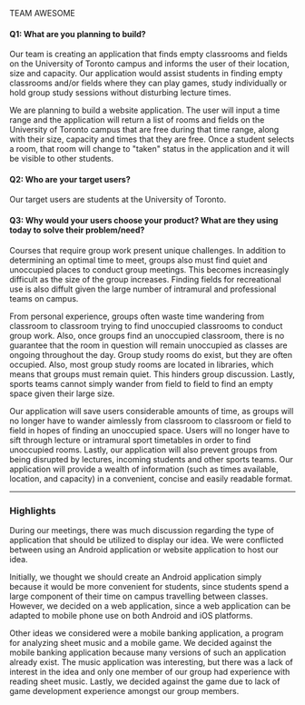 TEAM AWESOME


#### Q1: What are you planning to build?

Our team is creating an application that finds empty classrooms and fields on the 
University of Toronto campus and informs the user of their location, size 
and capacity. Our application would assist students in finding empty classrooms 
and/or fields where they can play games, study individually or hold group study 
sessions without disturbing lecture times. 

We are planning to build a website application. The user will input a 
time range and the application will return a list of rooms and fields on the 
University of Toronto campus that are free during that time range, along with their 
size, capacity and times that they are free. Once a student selects a room, that room 
will change to "taken" status in the application and it will be visible to other students.



#### Q2: Who are your target users?

Our target users are students at the University of Toronto.



#### Q3: Why would your users choose your product? What are they using today to solve their problem/need?

Courses that require group work present unique challenges. In addition to determining an optimal time to 
meet, groups also must find quiet and unoccupied places to conduct group meetings. This becomes
increasingly difficult as the size of the group increases. Finding fields for recreational use is also
diffult given the large number of intramural and professional teams on campus.

From personal experience, groups often waste time wandering from classroom to classroom trying to find
unoccupied classrooms to conduct group work. Also, once groups find an unoccupied classroom, there is no
guarantee that the room in question will remain unoccupied as classes are ongoing throughout the day.
Group study rooms do exist, but they are often occupied. Also, most group study rooms are located in libraries, which means that groups must remain quiet. This hinders group discussion. Lastly, sports teams cannot simply 
wander from field to field to find an empty space given their large size.

Our application will save users considerable amounts of time, as groups will no longer have to wander
aimlessly from classroom to classroom or field to field in hopes of finding an unoccupied space. Users 
will no longer have to sift through lecture or intramural sport timetables in order to find unoccupied rooms. Lastly, our application will also prevent groups from being disrupted by lectures, incoming students and other
sports teams. Our application will provide a wealth of information (such as times available, location, and capacity) in a convenient, concise and easily readable format.



----

### Highlights

During our meetings, there was much discussion regarding the type of application that should be 
utilized to display our idea. We were conflicted between using an Android application or website 
application to host our idea. 

Initially, we thought we should create an Android application simply because it would be more
convenient for students, since students spend a large component of their time on campus travelling
between classes. However, we decided on a web application, since a web application can be adapted
to mobile phone use on both Android and iOS platforms.

Other ideas we considered were a mobile banking application, a program for analyzing sheet music 
and a mobile game. We decided against the mobile banking application because many versions of such 
an application already exist. The music application was interesting, but there was a lack of interest
in the idea and only one member of our group had experience with reading sheet music. Lastly, 
we decided against the game due to lack of game development experience amongst our group members.




